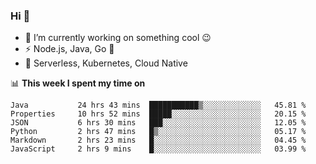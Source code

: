 ### Hi 👋

<!--
**nodejh/nodejh** is a ✨ _special_ ✨ repository because its `README.md` (this file) appears on your GitHub profile.

Here are some ideas to get you started:

- 🔭 I’m currently working on ...
- 🌱 I’m currently learning ...
- 👯 I’m looking to collaborate on ...
- 🤔 I’m looking for help with ...
- 💬 Ask me about ...
- 📫 How to reach me: ...
- 😄 Pronouns: ...
- ⚡ Fun fact: ...
-->

- 🔭 I’m currently working on something cool :wink:
- ⚡ Node.js, Java, Go :thought_balloon:
- 🤖 Serverless, Kubernetes, Cloud Native

📊 **This week I spent my time on**

<!--START_SECTION:waka-->

```text
Java           24 hrs 43 mins  ███████████▒░░░░░░░░░░░░░   45.81 %
Properties     10 hrs 52 mins  █████░░░░░░░░░░░░░░░░░░░░   20.15 %
JSON           6 hrs 30 mins   ███░░░░░░░░░░░░░░░░░░░░░░   12.05 %
Python         2 hrs 47 mins   █▒░░░░░░░░░░░░░░░░░░░░░░░   05.17 %
Markdown       2 hrs 23 mins   █░░░░░░░░░░░░░░░░░░░░░░░░   04.45 %
JavaScript     2 hrs 9 mins    █░░░░░░░░░░░░░░░░░░░░░░░░   03.99 %
```

<!--END_SECTION:waka-->


<!--
:traffic_light: **Visitors**

![visitors](https://visitor-badge.glitch.me/badge?page_id=nodejh.nodejh)
-->

